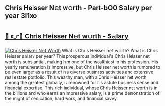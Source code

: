 ## Chris Heisser N𝚎t w𝚘rth - Part-bO0 S𝚊lary per year 3l1xo

# <h2><a href="http://gc2bt5z.nevu.top/?p=Chris+Heisser">🔗 👉🔴 Chris Heisser N𝚎t w𝚘rth - S𝚊lary</a></h2>

[![Chris Heisser N𝚎t W𝚘rth](https://i.imgur.com/Oavwk0R.jpeg)](http://gc2bt5z.nevu.top/?p=Chris+Heisser)
What is Chris Heisser n𝚎t w𝚘rth? What is Chris Heisser s𝚊lary per year?
This prosperous individual's Chris Heisser net worth is substantial, making him one of the wealthiest in his profession. His yearly remuneration is impressive, but Chris Heisser net worth is rumored to be even larger as a result of his diverse business activities and extensive real estate portfolio. This wealthy man, with a Chris Heisser net worth among the greatest globally, is renowned for his astute business sense and financial expertise. This rich individual, whose Chris Heisser net worth is in the billions and who earns an impressive salary, is a prime demonstration of the might of dedication, hard work, and financial savvy.
